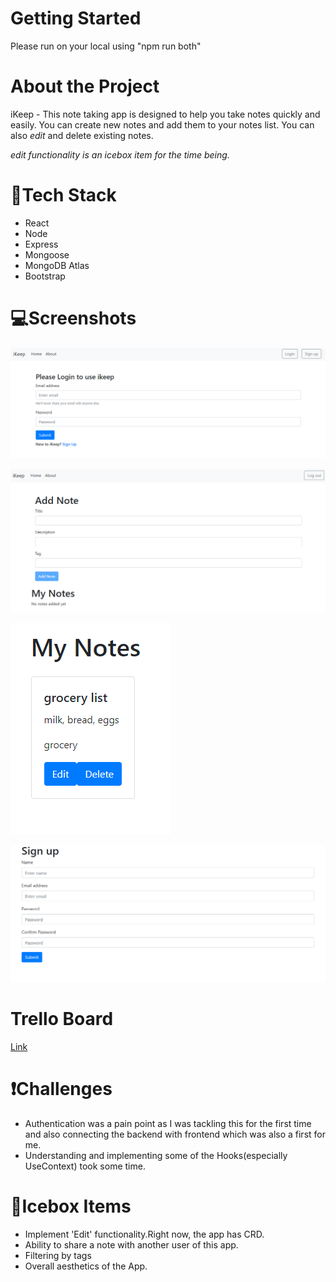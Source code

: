 <!-- [Launch App](https://ikeep-app.herokuapp.com/) -->
# Getting Started
Please run on your local using "npm run both"

# About the Project
iKeep - This note taking app is designed to help you take notes quickly and easily. You can create new notes and add them to your notes list. You can also *edit* and delete existing notes.<br>

*edit functionality is an icebox item for the time being.*

# 🔧Tech Stack
* React
* Node
* Express
* Mongoose
* MongoDB Atlas
* Bootstrap

# 💻Screenshots
![Home Page](/screenshots/Screenshot%202022-06-04%20115834.png)

![Add notes](/screenshots/Screenshot%202022-06-04%20115948.png)

![Note example](/screenshots/Screenshot%202022-06-04%20120042.png)

![Sign up Page](/screenshots/Screenshot%202022-06-04%20120101.png)

# Trello Board
[Link](https://trello.com/invite/b/hmVlBNUh/7c810cc2b6e0214c48908f8eeccd0b72/unit-4-project-ikeep)

# ❗Challenges
* Authentication was a pain point as I was tackling this for the first time and also connecting the backend with frontend which was also a first for me.
* Understanding and implementing some of the Hooks(especially UseContext) took some time.

# 🍧Icebox Items
* Implement 'Edit' functionality.Right now, the app has CRD.
* Ability to share a note with another user of this app.
* Filtering by tags
* Overall aesthetics of the App.



